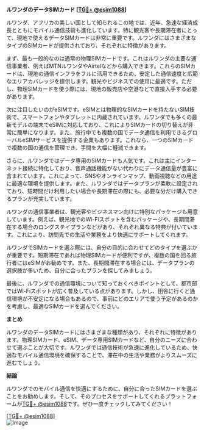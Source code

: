 **ルワンダのデータSIMカード [[TG💪+ @esim1088](https://t.me/s/esim1088)]**

ルワンダ、アフリカの美しい国として知られるこの地では、近年、急速な経済成長とともにモバイル通信技術も進化しています。特に観光客や長期滞在者にとって、現地で使えるデータSIMカードは非常に重要です。ルワンダにはさまざまなタイプのSIMカードが提供されており、それぞれに特徴があります。

まず、最も一般的なのは通常の物理SIMカードです。これはルワンダの主要な通信事業者、例えばMTNルワンダやAirtelなどから購入できます。これらのSIMカードは、現地の通信インフラをフルに活用できるため、安定した通信速度と広範なエリアカバレッジを提供します。観光やビジネスでの使用に最適です。ただし、物理SIMカードを使う際には、現地の販売店や空港などで直接入手する必要があります。

次に注目したいのがeSIMです。eSIMとは物理的なSIMカードを持たないSIM技術で、スマートフォンやタブレットに内蔵されています。ルワンダでも多くの最新モデルの端末でeSIMに対応しており、これによりSIMカードの切り替えが非常に簡単になります。また、旅行中でも複数の国でデータ通信を利用できるグローバルeSIMサービスを提供する企業もあります。これなら、一つのSIMカードで複数の国の通信を管理でき、手間を大幅に軽減できます。

さらに、ルワンダではデータ専用のSIMカードも人気です。これは主にインターネット接続に特化しており、音声通話機能がない代わりにデータ通信量が豊富に含まれています。これによって、SNSやオンラインマップ、動画視聴などの用途に最適な環境を提供します。また、ルワンダではデータプランが柔軟に設定されており、短時間だけ利用したい場合や長期滞在の際にも、必要な分だけ購入できるプランが充実しています。

ルワンダの通信事業者は、観光客やビジネスマン向けに特別なパッケージも用意しています。例えば、観光地でのWi-Fiスポットを含むパッケージや、長期間滞在する場合のロングステイプランなどがあり、それぞれ異なる特典が付いています。これにより、訪問先での生活や業務をより快適にサポートしてくれます。

ルワンダでSIMカードを選ぶ際には、自分の目的に合わせてどのタイプを選ぶかが重要です。短期滞在であれば物理SIMカードが便利ですが、複数の国を回る旅行者にはeSIMがお勧めです。また、長期間滞在する場合には、データプランの選択肢が多いため、自分に合ったプランを探してみましょう。

最後に、ルワンダでの通信環境について知っておくべきポイントとして、都市部ではWi-Fiスポットが広く普及している点があります。しかし、田舎に行くと通信環境が不安定になる場合もあるので、事前にどのエリアで使う予定があるのかを考慮し、最適なSIMカードを選んでください。

**まとめ**

ルワンダのデータSIMカードにはさまざまな種類があり、それぞれに特徴があります。物理SIMカード、eSIM、データ専用SIMカードなど、自分のニーズに合わせて選ぶことが大切です。ルワンダでは通信技術が急速に進化しているため、快適なモバイル通信環境を確保することで、滞在中の生活や業務がよりスムーズに進むでしょう。

**結論**

ルワンダでのモバイル通信を快適にするために、自分に合ったSIMカードを選ぶことをお勧めします。そして、そのプロセスをサポートしてくれるプラットフォームが[TG💪+ @esim1088](https://t.me/s/esim1088)です。ぜひ一度チェックしてみてください！

[[TG💪+ @esim1088](https://t.me/s/esim1088)]  
![Image](https://i.postimg.cc/Y0z9fWf4/image.png)